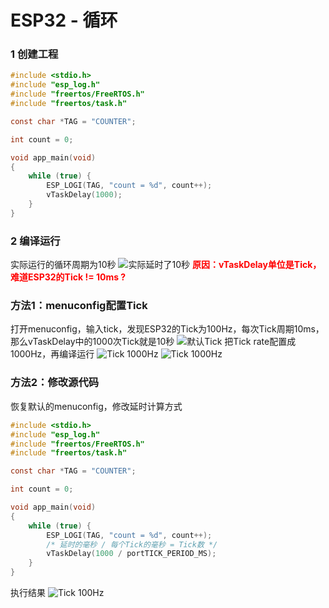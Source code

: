 # ESP32 - 循环

### 1 创建工程
```c
#include <stdio.h>
#include "esp_log.h"
#include "freertos/FreeRTOS.h"
#include "freertos/task.h"

const char *TAG = "COUNTER";

int count = 0;

void app_main(void)
{
    while (true) {
        ESP_LOGI(TAG, "count = %d", count++);
        vTaskDelay(1000);
    }
}
```
### 2 编译运行
实际运行的循环周期为10秒
![实际延时了10秒](https://ding-aliyun.oss-cn-shenzhen.aliyuncs.com/esp32/section3_esp32-loop-delay-10s.png)
**<font color="red">原因：vTaskDelay单位是Tick，难道ESP32的Tick != 10ms ?</font>**

### 方法1：menuconfig配置Tick
打开menuconfig，输入tick，发现ESP32的Tick为100Hz，每次Tick周期10ms，那么vTaskDelay中的1000次Tick就是10秒
![默认Tick](https://ding-aliyun.oss-cn-shenzhen.aliyuncs.com/esp32/section3_esp32-menuconfig-tick.png)
把Tick rate配置成1000Hz，再编译运行
![Tick 1000Hz](https://ding-aliyun.oss-cn-shenzhen.aliyuncs.com/esp32/section3_esp32-menuconfig-tick-1000hz.png)
![Tick 1000Hz](https://ding-aliyun.oss-cn-shenzhen.aliyuncs.com/esp32/section3_esp32-menuconfig-tick-1000hz-result.png)

### 方法2：修改源代码
恢复默认的menuconfig，修改延时计算方式
```c
#include <stdio.h>
#include "esp_log.h"
#include "freertos/FreeRTOS.h"
#include "freertos/task.h"

const char *TAG = "COUNTER";

int count = 0;

void app_main(void)
{
    while (true) {
        ESP_LOGI(TAG, "count = %d", count++);
        /* 延时的毫秒 / 每个Tick的毫秒 = Tick数 */
        vTaskDelay(1000 / portTICK_PERIOD_MS);
    }
}
```
执行结果
![Tick 100Hz](https://ding-aliyun.oss-cn-shenzhen.aliyuncs.com/esp32/section3_esp32-menuconfig-tick-100hz-result.png)